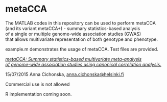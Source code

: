 # metaCCA
The MATLAB codes in this repository can be used to perform metaCCA <br />
(and its variant metaCCA+) - summary statistics-based analysis <br />
of a single or multiple genome-wide association studies (GWAS) <br />
that allows multivariate representation of both genotype and phenotype.

example.m demonstrates the usage of metaCCA. Test files are provided.


[*metaCCA: Summary statistics-based multivariate meta-analysis <br />
of genome-wide association studies using canonical correlation analysis.*](http://biorxiv.org/content/early/2015/07/16/022665)
<br />


15/07/2015 Anna Cichonska, anna.cichonska@helsinki.fi

Commercial use is not allowed

R implementation coming soon.
